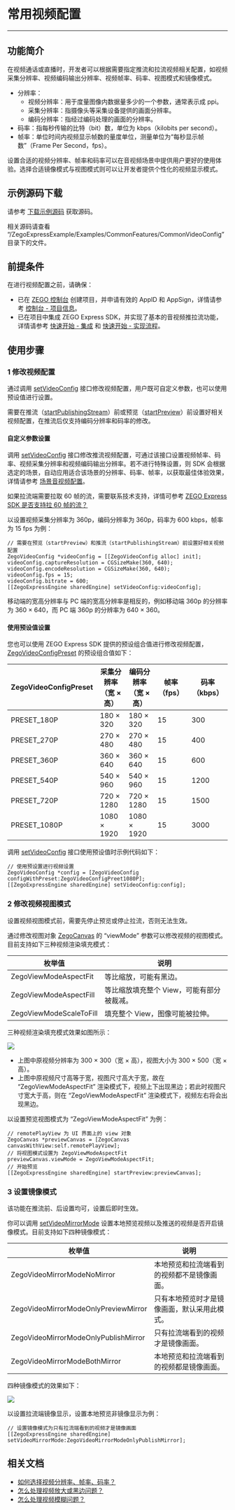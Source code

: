 # 常用视频配置

- - -

## 功能简介

在视频通话或直播时，开发者可以根据需要指定推流和拉流视频相关配置，如视频采集分辨率、视频编码输出分辨率、视频帧率、码率、视图模式和镜像模式。

- 分辨率：
    - 视频分辨率：用于度量图像内数据量多少的一个参数，通常表示成 ppi。
    - 采集分辨率：指摄像头等采集设备提供的画面分辨率。
    - 编码分辨率：指经过编码处理的画面的分辨率。
- 码率：指每秒传输的比特（bit）数，单位为 kbps（kilobits per second）。
- 帧率：单位时间内视频显示帧数的量度单位，测量单位为“每秒显示帧数”（Frame Per Second，fps）。

设置合适的视频分辨率、帧率和码率可以在音视频场景中提供用户更好的使用体验。选择合适镜像模式与视图模式则可以让开发者提供个性化的视频显示模式。

## 示例源码下载

请参考 [下载示例源码](https://doc-zh.zego.im/article/21224) 获取源码。

相关源码请查看 “/ZegoExpressExample/Examples/CommonFeatures/CommonVideoConfig” 目录下的文件。

## 前提条件

在进行视频配置之前，请确保：

- 已在 [ZEGO 控制台](https://console.zego.im) 创建项目，并申请有效的 AppID 和 AppSign，详情请参考 [控制台 - 项目信息](/console/project-info)。
- 已在项目中集成 ZEGO Express SDK，并实现了基本的音视频推拉流功能，详情请参考 [快速开始 - 集成](https://doc-zh.zego.im/article/21225) 和 [快速开始 - 实现流程](https://doc-zh.zego.im/article/21272)。


## 使用步骤

### 1 修改视频配置

通过调用 [setVideoConfig](https://doc-zh.zego.im/article/api?doc=Express_Video_SDK_API~objective-c_macos~class~ZegoExpressEngine#set-video-config) 接口修改视频配置，用户既可自定义参数，也可以使用预设值进行设置。

<Warning title="注意">


需要在推流（[startPublishingStream](https://doc-zh.zego.im/article/api?doc=Express_Video_SDK_API~objective-c_macos~class~ZegoExpressEngine#start-publishing-stream)）前或预览（[startPreview](https://doc-zh.zego.im/article/api?doc=Express_Video_SDK_API~objective-c_macos~class~ZegoExpressEngine#start-preview)）前设置好相关视频配置，在推流后仅支持编码分辨率和码率的修改。
</Warning>

#### 自定义参数设置

调用 [setVideoConfig](https://doc-zh.zego.im/article/api?doc=Express_Video_SDK_API~objective-c_macos~class~ZegoExpressEngine#set-video-config) 接口修改推流视频配置，可通过该接口设置视频帧率、码率、视频采集分辨率和视频编码输出分辨率。若不进行特殊设置，则 SDK 会根据选定的场景，自动应用适合该场景的分辨率、码率、帧率，以获取最佳体验效果，详情请参考 [场景音视频配置](https://doc-zh.zego.im/article/21226)。

<Note title="说明">


如果拉流端需要拉取 60 帧的流，需要联系技术支持，详情可参考 [ZEGO Express SDK 是否支持拉 60 帧的流？](https://doc-zh.zego.im/faq/Pull_the_stream_of_60_frames)
</Note>

以设置视频采集分辨率为 360p，编码分辨率为 360p，码率为 600 kbps，帧率为 15 fps 为例：

```objc
// 需要在预览（startPreview）和推流（startPublishingStream）前设置好相关视频配置
ZegoVideoConfig *videoConfig = [[ZegoVideoConfig alloc] init];
videoConfig.captureResolution = CGSizeMake(360, 640);
videoConfig.encodeResolution = CGSizeMake(360, 640);
videoConfig.fps = 15;
videoConfig.bitrate = 600;
[[ZegoExpressEngine sharedEngine] setVideoConfig:videoConfig];
```

<Note title="说明">


移动端的宽高分辨率与 PC 端的宽高分辨率是相反的，例如移动端 360p 的分辨率为 360 × 640，而 PC 端 360p 的分辨率为 640 × 360。
</Note>

#### 使用预设值设置

您也可以使用 ZEGO Express SDK 提供的预设组合值进行修改视频配置，[ZegoVideoConfigPreset](https://doc-zh.zego.im/article/api?doc=Express_Video_SDK_API~objective-c_macos~enum~ZegoVideoConfigPreset) 的预设组合值如下：

| ZegoVideoConfigPreset | 采集分辨率<br/>（宽 × 高） | 编码分辨率<br/>（宽 × 高） | 帧率（fps） | 码率（kbps） |
| ------------------- | ------------------ | --------------- | --------- | ---------- |
|      PRESET_180P      |       180 × 320        |      180 × 320      |     15      |     300      |
|      PRESET_270P      |       270 × 480        |      270 × 480      |     15      |     400      |
|      PRESET_360P      |       360 × 640        |      360 × 640      |     15      |     600      |
|      PRESET_540P      |       540 × 960        |      540 × 960      |     15      |     1200     |
|      PRESET_720P      |       720 × 1280       |      720 × 1280     |     15      |     1500     |
|     PRESET_1080P      |       1080 × 1920      |     1080 × 1920     |     15      |     3000     |

调用 [setVideoConfig](https://doc-zh.zego.im/article/api?doc=Express_Video_SDK_API~objective-c_macos~class~ZegoExpressEngine#set-video-config) 接口使用预设值时示例代码如下：

```objc
// 使用预设置进行视频设置
ZegoVideoConfig *config = [ZegoVideoConfig configWithPreset:ZegoVideoConfigPreet1080P];
[[ZegoExpressEngine sharedEngine] setVideoConfig:config];
```

### 2 修改视频视图模式

<Warning title="注意">


设置视频视图模式前，需要先停止预览或停止拉流，否则无法生效。
</Warning>

通过修改视图对象 [ZegoCanvas](https://doc-zh.zego.im/article/api?doc=Express_Video_SDK_API~objective-c_macos~class~ZegoCanvas) 的 “viewMode” 参数可以修改视频的视图模式。目前支持如下三种视频渲染填充模式：

|枚举值|说明|
|-|-|
|ZegoViewModeAspectFit|等比缩放，可能有黑边。|
|ZegoViewModeAspectFill|等比缩放填充整个 View，可能有部分被裁减。|
|ZegoViewModeScaleToFill|填充整个 View，图像可能被拉伸。|

三种视频渲染填充模式效果如图所示：

<Frame width="512" height="auto" caption=""><img src="https://doc-media.zego.im/sdk-doc/Pics/iOS/ZegoExpressEngine/CommonUsage/viewMode_ios.jpg" /></Frame>

- 上图中原视频分辨率为 300 × 300（宽 × 高），视图大小为 300 × 500（宽 × 高）。
- 上图中原视频尺寸高等于宽，视图尺寸高大于宽，故在 “ZegoViewModeAspectFit” 渲染模式下，视频上下出现黑边；若此时视图尺寸宽大于高，则在 “ZegoViewModeAspectFit” 渲染模式下，视频左右将会出现黑边。

以设置预览视图模式为 “ZegoViewModeAspectFit” 为例：

```objc
// remotePlayView 为 UI 界面上的 view 对象
ZegoCanvas *previewCanvas = [ZegoCanvas canvasWithView:self.remotePlayView];
// 将视图模式设置为 ZegoViewModeAspectFit
previewCanvas.viewMode = ZegoViewModeAspectFit;
// 开始预览
[[ZegoExpressEngine sharedEngine] startPreview:previewCanvas];
```

### 3 设置镜像模式

<Note title="说明">


该功能在推流前、后设置均可，设置后即时生效。
</Note>

你可以调用 [setVideoMirrorMode](https://doc-zh.zego.im/article/api?doc=Express_Video_SDK_API~objective-c_macos~class~ZegoExpressEngine#set-video-mirror-mode) 设置本地预览视频以及推送的视频是否开启镜像模式。目前支持如下四种镜像模式：

|枚举值|说明|
|-|-|
|ZegoVideoMirrorModeNoMirror|本地预览和拉流端看到的视频都不是镜像画面。|
|ZegoVideoMirrorModeOnlyPreviewMirror|只有本地预览时才是镜像画面，默认采用此模式。|
|ZegoVideoMirrorModeOnlyPublishMirror|只有拉流端看到的视频才是镜像画面。|
|ZegoVideoMirrorModeBothMirror|本地预览和拉流端看到的视频都是镜像画面。|

四种镜像模式的效果如下：

<Frame width="512" height="auto" caption=""><img src="https://doc-media.zego.im/sdk-doc/Pics/iOS/ZegoExpressEngine/CommonUsage/mirror_mode_ios.jpg" /></Frame>

以设置拉流端镜像显示，设置本地预览非镜像显示为例：

```objc
// 设置镜像模式为只有拉流端看到的视频才是镜像画面
[[ZegoExpressEngine sharedEngine] setVideoMirrorMode:ZegoVideoMirrorModeOnlyPublishMirror];
```


## 相关文档

- [如何选择视频分辨率、帧率、码率？](https://doc-zh.zego.im/faq/video_info)
- [怎么处理视频放大或黑边问题？](https://doc-zh.zego.im/faq/video_big)
- [怎么处理视频模糊问题？](https://doc-zh.zego.im/faq/video_blur)

<Content />

